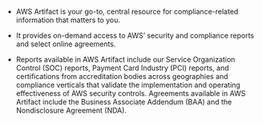 * AWS Artifact is your go-to, central resource for compliance-related information that matters to you. 

* It provides on-demand access to AWS’ security and compliance reports and select online agreements. 

* Reports available in AWS Artifact include our Service Organization Control (SOC) reports, Payment Card Industry (PCI) reports, and certifications from accreditation bodies across geographies and compliance verticals that validate the implementation and operating effectiveness of AWS security controls. Agreements available in AWS Artifact include the Business Associate Addendum (BAA) and the Nondisclosure Agreement (NDA).
